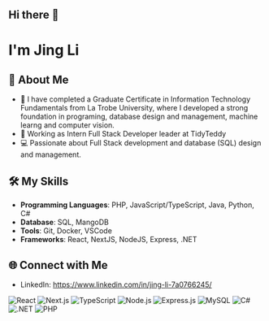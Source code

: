 ## Hi there 👋
# I'm Jing Li 

## 🚀 About Me
- 🌱 I have completed a Graduate Certificate in Information Technology Fundamentals from La Trobe University, where I developed a strong foundation in programing, database design and management, machine learng and computer vision.
- 💼 Working as Intern Full Stack Developer leader at TidyTeddy
- 💻 Passionate about Full Stack development and database (SQL) design and management.

## 🛠️ My Skills
- **Programming Languages**: PHP, JavaScript/TypeScript, Java, Python, C#
- **Database**: SQL, MangoDB
- **Tools**: Git, Docker, VSCode
- **Frameworks**: React, NextJS, NodeJS, Express, .NET
<!--
## 📈 GitHub Stats
![Your GitHub Stats](https://github-readme-stats.vercel.app/api?username=YourUsername&show_icons=true&theme=radical)
-->

## 🌐 Connect with Me
- LinkedIn: https://www.linkedin.com/in/jing-li-7a0766245/

<!--
**Jingli-123/Jingli-123** is a ✨ _special_ ✨ repository because its `README.md` (this file) appears on your GitHub profile.

Here are some ideas to get you started:

- 🔭 I’m currently working on ...
- 🌱 I’m currently learning ...
- 👯 I’m looking to collaborate on ...
- 🤔 I’m looking for help with ...
- 💬 Ask me about ...
- 📫 How to reach me: ...
- 😄 Pronouns: ...
- ⚡ Fun fact: ...
-->

<p align="left">
  <img src="https://img.shields.io/badge/React-20232A?style=for-the-badge&logo=react&logoColor=61DAFB" alt="React"/>
  <img src="https://img.shields.io/badge/Next.js-000000?style=for-the-badge&logo=next.js&logoColor=white" alt="Next.js"/>
  <img src="https://img.shields.io/badge/TypeScript-007ACC?style=for-the-badge&logo=typescript&logoColor=white" alt="TypeScript"/>
  <img src="https://img.shields.io/badge/Node.js-339933?style=for-the-badge&logo=node.js&logoColor=white" alt="Node.js"/>
  <img src="https://img.shields.io/badge/Express.js-000000?style=for-the-badge&logo=express&logoColor=white" alt="Express.js"/>
  <img src="https://img.shields.io/badge/MySQL-005C84?style=for-the-badge&logo=mysql&logoColor=white" alt="MySQL"/>
  <img src="https://img.shields.io/badge/C%23-239120?style=for-the-badge&logo=c-sharp&logoColor=white" alt="C#"/>
  <img src="https://img.shields.io/badge/.NET-512BD4?style=for-the-badge&logo=dotnet&logoColor=white" alt=".NET"/>
  <img src="https://img.shields.io/badge/PHP-777BB4?style=for-the-badge&logo=php&logoColor=white" alt="PHP"/>
</p>
